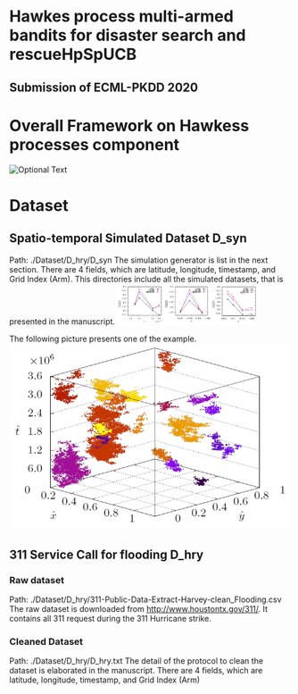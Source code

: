# Hawkes process multi-armed bandits for disaster search and rescueHpSpUCB 
## Submission of ECML-PKDD 2020

# Overall Framework on Hawkess processes component
![Optional Text](./Figure/FrameWork.jpg|width=100px)

# Dataset
## Spatio-temporal Simulated Dataset D_syn

Path: ./Dataset/D_hry/D_syn
The simulation generator is list in the next section. 
There are 4 fields, which are latitude, longitude, timestamp, and Grid Index (Arm).
This directories include all the simulated datasets, that is presented in the manuscript.
<img src="./Figure/Simulation_Parameters.png" width="50%">

The following picture presents one of the example.
![Optional Text](./Figure/Simulate.jpg) 

## 311 Service Call for flooding D_hry
### Raw dataset

Path: ./Dataset/D_hry/311-Public-Data-Extract-Harvey-clean_Flooding.csv
The raw dataset is downloaded from http://www.houstontx.gov/311/.
It contains all 311 request during the 311 Hurricane strike.

### Cleaned Dataset

Path: ./Dataset/D_hry/D_hry.txt
The detail of the protocol to clean the dataset is elaborated in the manuscript.
There are 4 fields, which are latitude, longitude, timestamp, and Grid Index (Arm) 



